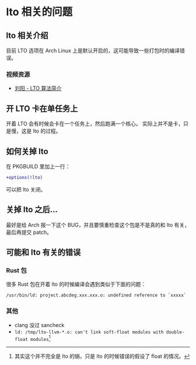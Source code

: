 # lto 相关的问题

## lto 相关介绍

目前 LTO 选项在 Arch Linux 上是默认开启的，这可能导致一些打包时的编译错误。

### 视频资源

- [刘阳 - LTO 算法简介](https://www.bilibili.com/video/BV1LL4y1t7Pz)

## 开 LTO 卡在单任务上

开着 LTO 会有时候会卡在一个任务上，然后跑满一个核心。
实际上并不是卡，只是慢，这是 lto 的过程。

## 如何关掉 lto

在 PKGBUILD 里加上一行：

```diff
+options(!lto)
```

可以把 lto 关闭。

## 关掉 lto 之后...

最好是给 Arch 报一下这个 BUG，并且要慎重检查这个包是不是真的和 lto 有关，
最后再提交 patch。

## 可能和 lto 有关的错误

### Rust 包

很多 Rust 包在开着 lto 的时候编译会遇到类似于下面的问题：

```text
/usr/bin/ld: project.abcdeg.xxx.xxx.o: undefined reference to `xxxxx`
```

### 其他

- clang 没过 sancheck
- `ld: /tmp/lto-llvm-*.o: can't link soft-float modules with double-float modules`[^1]

[^1]: 其实这个并不完全是 lto 的锅，只是 lto 的时候错误的假设了 float 的情况。
